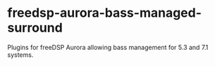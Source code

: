 # freedsp-aurora-bass-managed-surround
Plugins for freeDSP Aurora allowing bass management for 5.3 and 7.1 systems.
